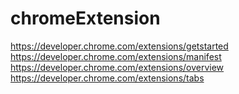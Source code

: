 # chromeExtension

https://developer.chrome.com/extensions/getstarted
https://developer.chrome.com/extensions/manifest
https://developer.chrome.com/extensions/overview
https://developer.chrome.com/extensions/tabs
